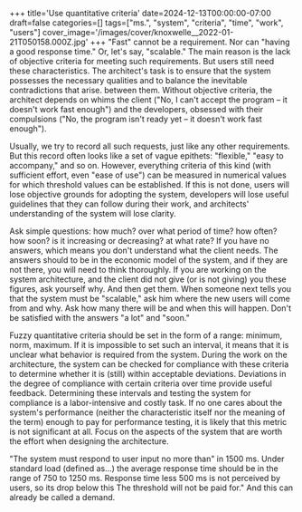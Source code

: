 +++
title='Use quantitative criteria'
date=2024-12-13T00:00:00-07:00
draft=false
categories=[]
tags=["ms.", "system", "criteria", "time", "work", "users"]
cover_image='/images/cover/knoxwelle__2022-01-21T050158.000Z.jpg'
+++
"Fast" cannot be a requirement. Nor can "having a good response time." Or, let's say, "scalable." The main reason is the lack of objective criteria for meeting such requirements.
But users still need these characteristics. The architect's task is to ensure that the system possesses the necessary qualities and to balance the inevitable contradictions that arise.
between them. Without objective criteria, the architect depends on whims
the client ("No, I can't accept the program – it doesn't work fast enough") and the developers, obsessed with their compulsions ("No, the program isn't ready yet – it doesn't work fast enough").

Usually, we try to record all such requests, just like any other requirements. But this record often looks like a set of vague
epithets: "flexible," "easy to accompany," and so on. However, everything
criteria of this kind (with sufficient effort, even "ease of use") can be measured in numerical values for which threshold values can be established. If this is not done, users will lose
objective grounds for adopting the system, developers will lose useful guidelines that they can follow during their work, and architects' understanding of the system will lose clarity.

Ask simple questions: how much? over what period of time? how often?
how soon? is it increasing or decreasing? at what rate? If you have
no answers, which means you don't understand what the client needs. The answers should
to be in the economic model of the system, and if they are not there, you will need to think thoroughly. If you are working on the system architecture,
and the client did not give (or is not giving) you these figures, ask yourself why. And then get them. When someone next tells you that the system
must be "scalable," ask him where the new users will come from and why. Ask how many there will be and when this will happen. Don't
be satisfied with the answers "a lot" and "soon."

Fuzzy quantitative criteria should be set in the form of a range: minimum, norm, maximum. If it is impossible to set such an interval, it means that it is unclear what behavior is required from the system. During the work on the architecture, the system can be checked for compliance with these criteria to determine whether it is (still) within acceptable deviations. Deviations in the degree of compliance with certain criteria over time provide useful feedback. Determining these intervals and testing the system for compliance is a labor-intensive and costly task. If no one cares about the system's performance (neither the characteristic itself nor the meaning of the term) enough to pay for performance testing, it is likely that this metric is not significant at all. Focus on the aspects of the system that are worth the effort when designing the architecture.

"The system must respond to user input no more than"
in 1500 ms. Under standard load (defined as...) the average response time should be in the range of 750 to 1250 ms. Response time less
500 ms is not perceived by users, so its drop below this
The threshold will not be paid for." And this can already be called a demand.